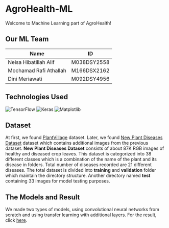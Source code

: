 # AgroHealth-ML
Welcome to Machine Learning part of AgroHealth!

## Our ML Team
| Name | ID |
| ---- | -- |
| Neisa Hibatillah Alif | M038DSY2558 |
|Mochamad Rafi Athallah|M166DSX2162|
| Dini Meriawati | M092DSY4956 |

## Technologies Used
![TensorFlow](https://img.shields.io/badge/TensorFlow-%23FF6F00.svg?style=for-the-badge&logo=TensorFlow&logoColor=white)
![Keras](https://img.shields.io/badge/Keras-%23D00000.svg?style=for-the-badge&logo=Keras&logoColor=white)
![Matplotlib](https://img.shields.io/badge/Matplotlib-%23ffffff.svg?style=for-the-badge&logo=Matplotlib&logoColor=black)

## Dataset
At first, we found [PlantVillage](https://www.kaggle.com/datasets/abdallahalidev/plantvillage-dataset) dataset. Later, we found [New Plant Diseases Dataset](https://www.kaggle.com/datasets/vipoooool/new-plant-diseases-dataset) dataset which contains additional images from the previous dataset. **New Plant Diseases Dataset** consists of about 87K RGB images of healthy and diseased crop leaves. This dataset is categorized into 38 different classes which is a combination of the name of the plant and its disease in folders. Total number of diseases recorded are 21 different diseases. The total dataset is divided into **training** and **validation** folder which maintain the directory structure. Another directory named **test** containing 33 images for model testing purposes.

## The Models and Result
We made two types of models, using convolutional neural networks from scratch and using transfer learning with additional layers. For the result, click [here](https://github.com/nekoniiiii/AgroHealth-ML/tree/main/Result).
